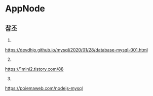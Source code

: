 # AppNode

## 참조
1.
https://devdhjo.github.io/mysql/2020/01/28/database-mysql-001.html

2.
https://1mini2.tistory.com/88

3.
https://poiemaweb.com/nodejs-mysql